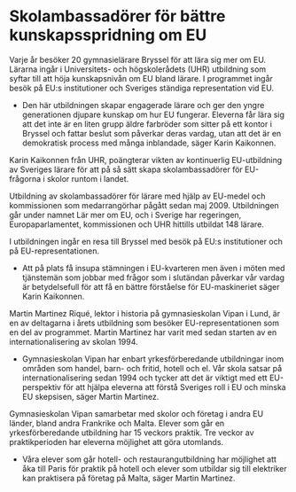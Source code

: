 # Skolambassadörer för bättre kunskapsspridning om EU

Varje år besöker 20 gymnasielärare Bryssel för att lära sig mer om EU. Lärarna ingår i Universitets- och högskolerådets (UHR) utbildning som syftar till att höja kunskapsnivån om EU bland lärare. I programmet ingår besök på EU:s institutioner och Sveriges ständiga representation vid EU.

- Den här utbildningen skapar engagerade lärare och ger den yngre generationen djupare kunskap om hur EU fungerar. Eleverna får lära sig att det inte är en liten grupp äldre farbröder som sitter på ett kontor i Bryssel och fattar beslut som påverkar deras vardag, utan att det är en demokratisk process med många inblandade, säger Karin Kaikonnen.

Karin Kaikonnen från UHR, poängterar vikten av kontinuerlig EU-utbildning av Sveriges lärare för att på så sätt skapa skolambassadörer för EU-frågorna i skolor runtom i landet.

Utbildning av skolambassadörer för lärare med hjälp av EU-medel och kommissionen som medarrangörhar pågått sedan maj 2009. Utbildningen går under namnet Lär mer om EU, och i Sverige har regeringen, Europaparlamentet, kommissionen och UHR hittills utbildat 148 lärare.

I utbildningen ingår en resa till Bryssel med besök på EU:s institutioner och på EU-representationen.

- Att på plats få insupa stämningen i EU-kvarteren men även i möten med tjänstemän som jobbar med frågor som i slutändan påverkar vår vardag är betydelsefull för att få en bättre förståelse för EU-maskineriet säger Karin Kaikonnen.

Martin Martinez Riqué, lektor i historia på gymnasieskolan Vipan i Lund, är en av deltagarna i årets utbildning som besöker EU-representationen som en del av programmet. Martin Martinez har varit med sedan starten av en internationalisering av skolan 1994.

- Gymnasieskolan Vipan har enbart yrkesförberedande utbildningar inom områden som handel, barn- och fritid, hotell och el. Vår skola satsar på internationalisering sedan 1994 och tycker att det är viktigt med ett EU-perspektiv för att hjälpa eleverna att förstå Sveriges roll i EU och minska EU skepsisen, säger Martin Martinez.

Gymnasieskolan Vipan samarbetar med skolor och företag i andra EU länder, bland andra Frankrike och Malta. Elever som går en yrkesförberedande utbildning har 15 veckors praktik. Tre veckor av praktikperioden har eleverna möjlighet att göra utomlands.

- Våra elever som går hotell- och restaurangutbildning har möjlighet att åka till Paris för praktik på hotell och elever som utbildar sig till elektriker kan praktisera på företag på Malta, säger Martin Martinez.
